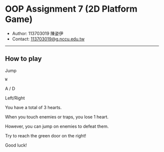 # OOP Assignment 7 (2D Platform Game)
- Author: 113703019 陳姿伊
- Contact: 113703019@g.nccu.edu.tw
---

## How to play
   Jump
   
    W
    
 A  /  D
 
Left/Right


You have a total of 3 hearts.

When you touch enemies or traps, you lose 1 heart.

However, you can jump on enemies to defeat them.

Try to reach the green door on the right!

Good luck!
